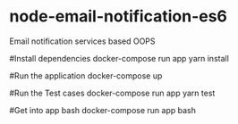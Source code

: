 # node-email-notification-es6
Email notification services based OOPS

#Install dependencies
docker-compose run app yarn install 

#Run the application
docker-compose up

#Run the Test cases 
docker-compose run app yarn test

#Get into app bash
docker-compose run app bash

